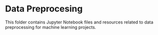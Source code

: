 # Data Preprocesing

This folder contains Jupyter Notebook files and resources related to data preprocessing for machine learning projects.